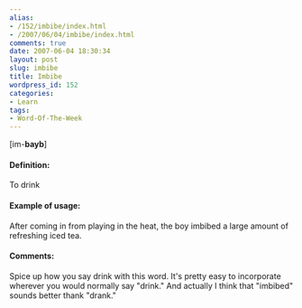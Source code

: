 ```yaml
---
alias:
- /152/imbibe/index.html
- /2007/06/04/imbibe/index.html
comments: true
date: 2007-06-04 18:30:34
layout: post
slug: imbibe
title: Imbibe
wordpress_id: 152
categories:
- Learn
tags:
- Word-Of-The-Week
---
```


[im-**bayb**]


#### Definition:


To drink



#### Example of usage:


After coming in from playing in the heat, the boy imbibed a large amount of refreshing iced tea.



#### Comments:


Spice up how you say drink with this word.  It's pretty easy to incorporate wherever you would normally say "drink."  And actually I think that "imbibed" sounds better thank "drank."
